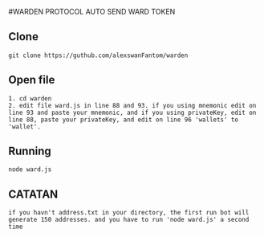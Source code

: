 #WARDEN PROTOCOL AUTO SEND WARD TOKEN
## Clone
```git clone https://guthub.com/alexswanFantom/warden```
## Open file
```
1. cd warden
2. edit file ward.js in line 88 and 93. if you using mnemonic edit on line 93 and paste your mnemonic, and if you using privateKey, edit on line 88, paste your privateKey, and edit on line 96 'wallets' to 'wallet'.

```
## Running
```
node ward.js

```

## CATATAN
```if you havn't address.txt in your directory, the first run bot will generate 150 addresses. and you have to run 'node ward.js' a second time```

